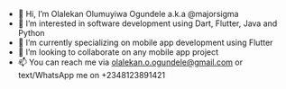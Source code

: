 - 👋 Hi, I’m Olalekan Olumuyiwa Ogundele a.k.a @majorsigma
- 👀 I’m interested in software development using Dart, Flutter, Java and Python
- 🌱 I’m currently specializing on mobile app development using Flutter
- 💞️ I’m looking to collaborate on any mobile app project
- 📫 You can reach me via olalekan.o.ogundele@gmail.com or text/WhatsApp me on +2348123891421

